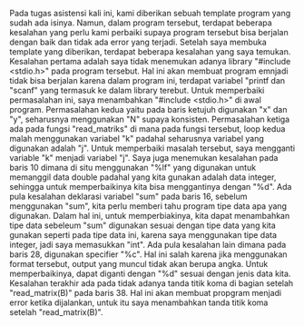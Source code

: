 Pada tugas asistensi kali ini, kami diberikan sebuah template program yang sudah ada isinya. Namun, dalam program tersebut, terdapat beberapa kesalahan yang perlu kami perbaiki supaya program tersebut bisa berjalan dengan baik dan tidak ada error yang terjadi. Setelah saya membuka template yang diberikan, terdapat beberapa kesalahan yang saya temukan. Kesalahan pertama adalah saya tidak menemukan adanya library "#include <stdio.h>" pada program tersebut. Hal ini akan membuat program emnjadi tidak bisa berjalan karena dalam program ini, terdapat variabel "printf dan "scanf" yang termasuk ke dalam library terebut. Untuk memperbaiki permasalahan ini, saya menambahkan "#include <stdio.h>" di awal program. Permasalahan kedua yaitu pada baris ketujuh digunakan "x" dan "y", seharusnya menggunakan "N" supaya konsisten. Permasalahan ketiga ada pada fungsi "read_matriks" di mana pada fungsi tersebut, loop kedua malah menggunakan variabel "k" padahal seharusnya variabel yang digunakan adalah "j". Untuk memperbaiki masalah tersebut, saya mengganti variable "k" menjadi variabel "j". Saya juga menemukan kesalahan pada baris 10 dimana di situ menggunakan "%lf" yang digunakan untuk memanggil data double padahal yang kita gunakan adalah data integer, sehingga untuk memperbaikinya kita bisa menggantinya dengan "%d". Ada pula kesalahan deklarasi variabel "sum" pada baris 16, sebelum menggunakan "sum", kita perlu memberi tahu program tipe data apa yang digunakan. Dalam hal ini, untuk memperbiakinya, kita dapat menambahkan tipe data sebeleum "sum" digunakan sesuai dengan tipe data yang kita gunakan seperti pada tipe data ini, karena saya menggunakan tipe data integer, jadi saya memasukkan "int". Ada pula kesalahan lain dimana pada baris 28, digunakan specifier "%c". Hal ini salah karena jika menggunakan format tersebut, output yang muncul tidak akan berupa angka. Untuk memperbaikinya, dapat diganti dengan "%d" sesuai dengan jenis data kita. Kesalahan terakhir ada pada tidak adanya tanda titik koma di bagian setelah "read_matrix(B)" pada baris 38. Hal ini akan membuat propgram menjadi error ketika dijalankan, untuk itu saya menambahkan tanda titik koma setelah "read_matrix(B)". 
